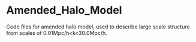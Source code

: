# Amended_Halo_Model
Code files for amended halo model, used to describe large scale structure from scales of 0.01Mpc/h&lt;k&lt;30.0Mpc/h.
